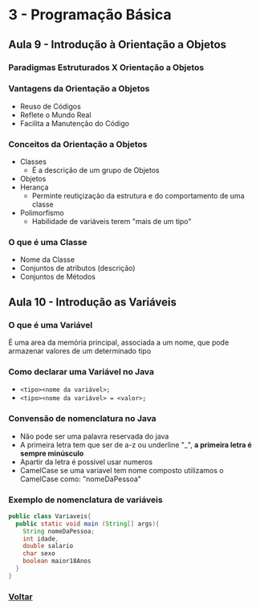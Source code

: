 # 3 - Programação Básica

## Aula 9 - Introdução à Orientação a Objetos

### Paradigmas Estruturados X Orientação a Objetos

### Vantagens da Orientação a Objetos
- Reuso de Códigos
- Reflete o Mundo Real
- Facilita a Manutenção do Código

### Conceitos da Orientação a Objetos
- Classes
  - É a descrição de um grupo de Objetos
- Objetos
- Herança 
  - Perminte reutiçização da estrutura e do comportamento de uma classe
- Polimorfismo
  - Habilidade de variáveis terem "mais de um tipo"

### O que é uma Classe
- Nome da Classe
- Conjuntos de atributos (descrição)
- Conjuntos de Métodos

## Aula 10 - Introdução as Variáveis

### O que é uma Variável
É uma area da memória principal, associada a um nome, que pode armazenar valores de um determinado tipo

### Como declarar uma Variável no Java
- ```<tipo><nome da variável>;```
- ```<tipo><nome da variável> = <valor>;```

### Convensão de nomenclatura no Java
- Não pode ser uma palavra reservada do java
- A primeira letra tem que ser de a-z ou underline "_", **a primeira letra é sempre minúsculo**
- Apartir da letra é possivel usar numeros
- CamelCase se uma variavel tem nome composto utilizamos o CamelCase como: "nomeDaPessoa"

### Exemplo de nomenclatura de variáveis

```java
public class Variaveis{
  public static void main (String[] args){
    String nomeDaPessoa;
    int idade,
    double salario
    char sexo
    boolean maior18Anos
  }
}
```

### [Voltar](https://github.com/lex4brao/01.CURSOS.E.ESTUDOS/tree/main/02.JAVA.-.LOIANE.GRONER/01.JAVA.BASICO)
